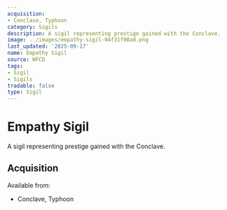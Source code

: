 ```yaml
---
acquisition:
- Conclave, Typhoon
category: Sigils
description: A sigil representing prestige gained with the Conclave.
image: ../images/empathy-sigil-04f31f98ad.png
last_updated: '2025-09-17'
name: Empathy Sigil
source: WFCD
tags:
- Sigil
- Sigils
tradable: false
type: Sigil
---
```


# Empathy Sigil

A sigil representing prestige gained with the Conclave.

## Acquisition

Available from:
- Conclave, Typhoon

